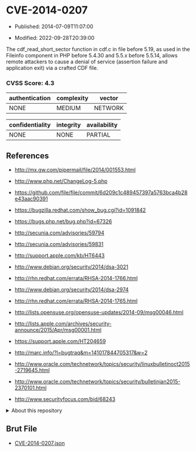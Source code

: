 # CVE-2014-0207

- Published: 2014-07-09T11:07:00

- Modified: 2022-09-28T20:39:00

The cdf_read_short_sector function in cdf.c in file before 5.19, as used in the Fileinfo component in PHP before 5.4.30 and 5.5.x before 5.5.14, allows remote attackers to cause a denial of service (assertion failure and application exit) via a crafted CDF file.

### CVSS Score: **4.3**

| authentication | complexity | vector |
| --- | --- | --- |
| NONE | MEDIUM | NETWORK |

| confidentiality | integrity | availability |
| --- | --- | --- |
| NONE | NONE | PARTIAL |

## References

* http://mx.gw.com/pipermail/file/2014/001553.html

* http://www.php.net/ChangeLog-5.php

* https://github.com/file/file/commit/6d209c1c489457397a5763bca4b28e43aac90391

* https://bugzilla.redhat.com/show_bug.cgi?id=1091842

* https://bugs.php.net/bug.php?id=67326

* http://secunia.com/advisories/59794

* http://secunia.com/advisories/59831

* http://support.apple.com/kb/HT6443

* http://www.debian.org/security/2014/dsa-3021

* http://rhn.redhat.com/errata/RHSA-2014-1766.html

* http://www.debian.org/security/2014/dsa-2974

* http://rhn.redhat.com/errata/RHSA-2014-1765.html

* http://lists.opensuse.org/opensuse-updates/2014-09/msg00046.html

* http://lists.apple.com/archives/security-announce/2015/Apr/msg00001.html

* https://support.apple.com/HT204659

* http://marc.info/?l=bugtraq&m=141017844705317&w=2

* http://www.oracle.com/technetwork/topics/security/linuxbulletinoct2015-2719645.html

* http://www.oracle.com/technetwork/topics/security/bulletinjan2015-2370101.html

* http://www.securityfocus.com/bid/68243

<details>
<summary>About this repository</summary> 

  This repository is part of the project [Live Hack CVE](https://github.com/Live-Hack-CVE). Main website can be found [www.live-hack.org](https://www.live-hack.org) 
  
  Made by [Sn0wAlice](https://github.com/Sn0wAlice) for the people that care about security and need to have a feed of the latest CVEs. Hope you enjoy it, don't forget to star the repo and follow me on [Twitter](https://twitter.com/Sn0wAlice) and [Github](https://github.com/Sn0wAlice). And that is my [personnal website](https://www.alice-snow.me/)

  - [Home Page](https://github.com/Live-Hack-CVE)
  - [Framework](https://github.com/Live-Hack-CVE/cve-framework)
  - [CVE database](https://github.com/Live-Hack-CVE/full_database)
  - [Changelog](https://github.com/Live-Hack-CVE/Changelog)
</details>

## Brut File

* [CVE-2014-0207.json](https://raw.githubusercontent.com/Live-Hack-CVE/full_database/main/cves/2014/CVE-2014-0207.json)

